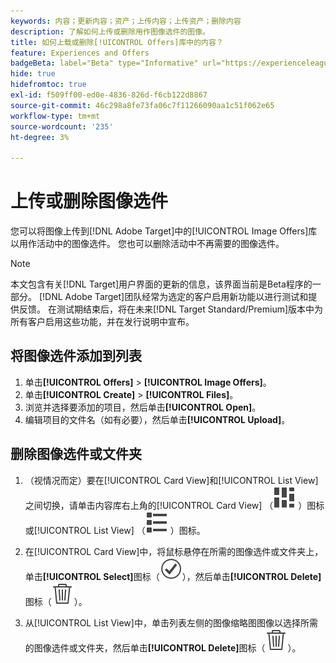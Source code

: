 ```yaml
---
keywords: 内容；更新内容；资产；上传内容；上传资产；删除内容
description: 了解如何上传或删除用作图像选件的图像。
title: 如何上载或删除[!UICONTROL Offers]库中的内容？
feature: Experiences and Offers
badgeBeta: label="Beta" type="Informative" url="https://experienceleague.adobe.com/docs/target/using/introduction/intro.html#beta newtab=true" tooltip=" [!DNL Adobe Target] 中有哪些 Beta 功能。"
hide: true
hidefromtoc: true
exl-id: f509ff00-ed0e-4836-826d-f6cb122d8867
source-git-commit: 46c298a8fe73fa06c7f11266090aa1c51f062e65
workflow-type: tm+mt
source-wordcount: '235'
ht-degree: 3%

---
```


# 上传或删除图像选件

您可以将图像上传到[!DNL Adobe Target]中的[!UICONTROL Image Offers]库以用作活动中的图像选件。 您也可以删除活动中不再需要的图像选件。

>[!NOTE]
>
>本文包含有关[!DNL Target]用户界面的更新的信息，该界面当前是Beta程序的一部分。 [!DNL Adobe Target]团队经常为选定的客户启用新功能以进行测试和提供反馈。 在测试期结束后，将在未来[!DNL Target Standard/Premium]版本中为所有客户启用这些功能，并在发行说明中宣布。

## 将图像选件添加到列表

1. 单击&#x200B;**[!UICONTROL Offers]** > **[!UICONTROL Image Offers]**。
1. 单击&#x200B;**[!UICONTROL Create]** > **[!UICONTROL Files]**。
1. 浏览并选择要添加的项目，然后单击&#x200B;**[!UICONTROL Open]**。
1. 编辑项目的文件名（如有必要），然后单击&#x200B;**[!UICONTROL Upload]**。

## 删除图像选件或文件夹

1. （视情况而定）要在[!UICONTROL Card View]和[!UICONTROL List View]之间切换，请单击内容库右上角的[!UICONTROL Card View] （![卡片视图图标](/help/main/assets/icons/ViewCard.svg) ）图标或[!UICONTROL List View] （![列表视图图标](/help/main/assets/icons/ViewList.svg) ）图标。

1. 在[!UICONTROL Card View]中，将鼠标悬停在所需的图像选件或文件夹上，单击&#x200B;**[!UICONTROL Select]**&#x200B;图标（![选择图标](/help/main/assets/icons/CheckmarkCircleOutline.svg)），然后单击&#x200B;**[!UICONTROL Delete]**&#x200B;图标（![删除图标](/help/main/assets/icons/DeleteOutline.svg)）。

1. 从[!UICONTROL List View]中，单击列表左侧的图像缩略图图像以选择所需的图像选件或文件夹，然后单击&#x200B;**[!UICONTROL Delete]**&#x200B;图标（![删除图标](/help/main/assets/icons/DeleteOutline.svg)）。
